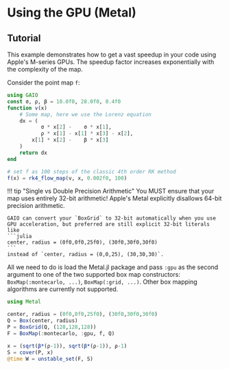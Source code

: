 # Using the GPU (Metal)

## Tutorial

This example demonstrates how to get a vast speedup in your code using Apple's M-series GPUs. The speedup factor increases exponentially with the complexity of the map.

Consider the point map `f`:
```julia
using GAIO
const σ, ρ, β = 10.0f0, 28.0f0, 0.4f0
function v(x)
    # Some map, here we use the Lorenz equation
    dx = (
           σ * x[2] -    σ * x[1],
           ρ * x[1] - x[1] * x[3] - x[2],
        x[1] * x[2] -    β * x[3]
    )
    return dx
end

# set f as 100 steps of the classic 4th order RK method
f(x) = rk4_flow_map(v, x, 0.002f0, 100)
```

!!! tip "Single vs Double Precision Arithmetic"
    You MUST ensure that your map uses entirely 32-bit arithmetic! Apple's Metal explicitly disallows 64-bit precision arithmetic. 

    GAIO can convert your `BoxGrid` to 32-bit automatically when you use GPU acceleration, but preferred are still explicit 32-bit literals like
    ```julia
    center, radius = (0f0,0f0,25f0), (30f0,30f0,30f0)
    ```
    instead of `center, radius = (0,0,25), (30,30,30)`. 

All we need to do is load the Metal.jl package and pass `:gpu` as the second argument to one of the two supported box map constructors: `BoxMap(:montecarlo, ...)`, `BoxMap(:grid, ...)`. Other box mapping algorithms are currently not supported. 
```julia
using Metal

center, radius = (0f0,0f0,25f0), (30f0,30f0,30f0)
Q = Box(center, radius)
P = BoxGrid(Q, (128,128,128))
F = BoxMap(:montecarlo, :gpu, f, Q)

x = (sqrt(β*(ρ-1)), sqrt(β*(ρ-1)), ρ-1)
S = cover(P, x)
@time W = unstable_set(F, S)
```
